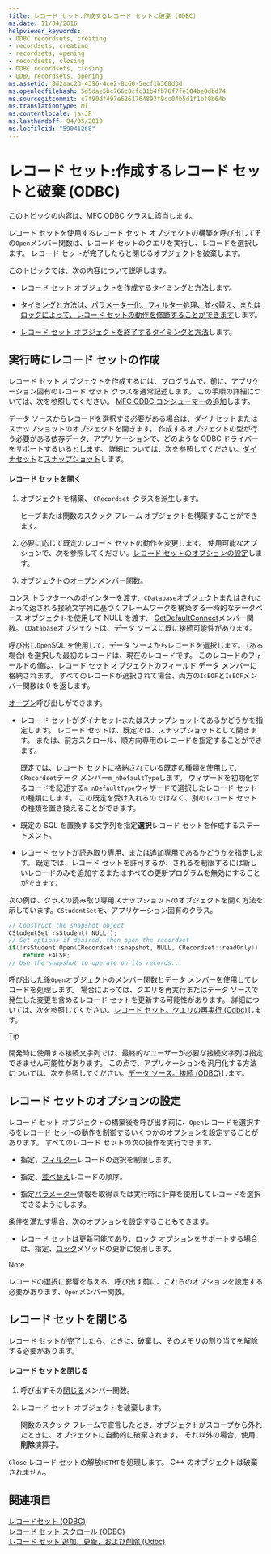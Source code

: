```yaml
---
title: レコード セット:作成するレコード セットと破棄 (ODBC)
ms.date: 11/04/2016
helpviewer_keywords:
- ODBC recordsets, creating
- recordsets, creating
- recordsets, opening
- recordsets, closing
- ODBC recordsets, closing
- ODBC recordsets, opening
ms.assetid: 8d2aac23-4396-4ce2-8c60-5ecf1b360d3d
ms.openlocfilehash: 5d5dae5bc766c0cfc31b4fb76f7fe104be0dbd74
ms.sourcegitcommit: c7f90df497e6261764893f9cc04b5d1f1bf0b64b
ms.translationtype: MT
ms.contentlocale: ja-JP
ms.lasthandoff: 04/05/2019
ms.locfileid: "59041268"
---
```

# <a name="recordset-creating-and-closing-recordsets-odbc"></a>レコード セット:作成するレコード セットと破棄 (ODBC)

このトピックの内容は、MFC ODBC クラスに該当します。

レコード セットを使用するレコード セット オブジェクトの構築を呼び出してその`Open`メンバー関数は、レコード セットのクエリを実行し、レコードを選択します。 レコード セットが完了したらと閉じるオブジェクトを破棄します。

このトピックでは、次の内容について説明します。

- [レコード セット オブジェクトを作成するタイミングと方法](#_core_creating_recordsets_at_run_time)します。

- [タイミングと方法は、パラメーター化、フィルター処理、並べ替え、またはロックによって、レコード セットの動作を修飾することができます](#_core_setting_recordset_options)します。

- [レコード セット オブジェクトを終了するタイミングと方法](#_core_closing_a_recordset)します。

##  <a name="_core_creating_recordsets_at_run_time"></a> 実行時にレコード セットの作成

レコード セット オブジェクトを作成するには、プログラムで、前に、アプリケーション固有のレコード セット クラスを通常記述します。 この手順の詳細については、次を参照してください。 [MFC ODBC コンシューマーの追加](../../mfc/reference/adding-an-mfc-odbc-consumer.md)します。

データ ソースからレコードを選択する必要がある場合は、ダイナセットまたはスナップショットのオブジェクトを開きます。 作成するオブジェクトの型が行う必要がある依存データ、アプリケーションで、どのような ODBC ドライバーをサポートするいるとします。 詳細については、次を参照してください。[ダイナセット](../../data/odbc/dynaset.md)と[スナップショット](../../data/odbc/snapshot.md)します。

#### <a name="to-open-a-recordset"></a>レコード セットを開く

1. オブジェクトを構築、 `CRecordset`-クラスを派生します。

   ヒープまたは関数のスタック フレーム オブジェクトを構築することができます。

1. 必要に応じて既定のレコード セットの動作を変更します。 使用可能なオプションで、次を参照してください。[レコード セットのオプションの設定](#_core_setting_recordset_options)します。

1. オブジェクトの[オープン](../../mfc/reference/crecordset-class.md#open)メンバー関数。

コンス トラクターへのポインターを渡す、`CDatabase`オブジェクトまたはされによって返される接続文字列に基づくフレームワークを構築する一時的なデータベース オブジェクトを使用して NULL を渡す、 [GetDefaultConnect](../../mfc/reference/crecordset-class.md#getdefaultconnect)メンバー関数。 `CDatabase`オブジェクトは、データ ソースに既に接続可能性があります。

呼び出し`Open`SQL を使用して、データ ソースからレコードを選択します。 (ある場合) を選択した最初のレコードは、現在のレコードです。 このレコードのフィールドの値は、レコード セット オブジェクトのフィールド データ メンバーに格納されます。 すべてのレコードが選択されて場合、両方の`IsBOF`と`IsEOF`メンバー関数は 0 を返します。

[オープン](../../mfc/reference/crecordset-class.md#open)呼び出しができます。

- レコード セットがダイナセットまたはスナップショットであるかどうかを指定します。 レコード セットは、既定では、スナップショットとして開きます。 または、前方スクロール、順方向専用のレコードを指定することができます。

   既定では、レコード セットに格納されている既定の種類を使用して、`CRecordset`データ メンバー`m_nDefaultType`します。 ウィザードを初期化するコードを記述する`m_nDefaultType`ウィザードで選択したレコード セットの種類にします。 この既定を受け入れるのではなく、別のレコード セットの種類を置き換えることができます。

- 既定の SQL を置換する文字列を指定**選択**レコード セットを作成するステートメント。

- レコード セットが読み取り専用、または追加専用であるかどうかを指定します。 既定では、レコード セットを許可するが、されるを制限するには新しいレコードのみを追加するまたはすべての更新プログラムを無効にすることができます。

次の例は、クラスの読み取り専用スナップショットのオブジェクトを開く方法を示しています。`CStudentSet`を、アプリケーション固有のクラス。

```cpp
// Construct the snapshot object
CStudentSet rsStudent( NULL );
// Set options if desired, then open the recordset
if(!rsStudent.Open(CRecordset::snapshot, NULL, CRecordset::readOnly))
    return FALSE;
// Use the snapshot to operate on its records...
```

呼び出した後`Open`オブジェクトのメンバー関数とデータ メンバーを使用してレコードを処理します。 場合によっては、クエリを再実行またはデータ ソースで発生した変更を含めるレコード セットを更新する可能性があります。 詳細については、次を参照してください。[レコード セット。クエリの再実行 (Odbc)](../../data/odbc/recordset-requerying-a-recordset-odbc.md)します。

> [!TIP]
>  開発時に使用する接続文字列では、最終的なユーザーが必要な接続文字列は指定できません可能性があります。 この点で、アプリケーションを汎用化する方法については、次を参照してください。[データ ソース。接続 (ODBC)](../../data/odbc/data-source-managing-connections-odbc.md)します。

##  <a name="_core_setting_recordset_options"></a> レコード セットのオプションの設定

レコード セット オブジェクトの構築後を呼び出す前に、`Open`レコードを選択するをレコード セットの動作を制御するいくつかのオプションを設定することがあります。 すべてのレコード セットの次の操作を実行できます。

- 指定、[フィルター](../../data/odbc/recordset-filtering-records-odbc.md)レコードの選択を制限します。

- 指定、[並べ替え](../../data/odbc/recordset-sorting-records-odbc.md)レコードの順序。

- 指定[パラメーター](../../data/odbc/recordset-parameterizing-a-recordset-odbc.md)情報を取得または実行時に計算を使用してレコードを選択できるようにします。

条件を満たす場合、次のオプションを設定することもできます。

- レコード セットは更新可能であり、ロック オプションをサポートする場合は、指定、[ロック](../../data/odbc/recordset-locking-records-odbc.md)メソッドの更新に使用します。

> [!NOTE]
>  レコードの選択に影響を与える、呼び出す前に、これらのオプションを設定する必要があります、`Open`メンバー関数。

##  <a name="_core_closing_a_recordset"></a> レコード セットを閉じる

レコード セットが完了したら、ときに、破棄し、そのメモリの割り当てを解除する必要があります。

#### <a name="to-close-a-recordset"></a>レコード セットを閉じる

1. 呼び出すその[閉じる](../../mfc/reference/crecordset-class.md#close)メンバー関数。

1. レコード セット オブジェクトを破棄します。

   関数のスタック フレームで宣言したとき、オブジェクトがスコープから外れたときに、オブジェクトに自動的に破棄されます。 それ以外の場合、使用、**削除**演算子。

`Close` レコード セットの解放`HSTMT`を処理します。 C++ のオブジェクトは破棄されません。

## <a name="see-also"></a>関連項目

[レコードセット (ODBC)](../../data/odbc/recordset-odbc.md)<br/>
[レコード セット:スクロール (ODBC)](../../data/odbc/recordset-scrolling-odbc.md)<br/>
[レコード セット:追加、更新、および削除 (Odbc)](../../data/odbc/recordset-adding-updating-and-deleting-records-odbc.md)